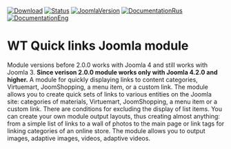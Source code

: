 [![Download](https://img.shields.io/github/release/sergeytolkachyov/WT-Quick-links-joomla-module.svg?label=download)](https://web-tolk.ru/get.html?element=mod_wt_quick_links)
[![Status](https://img.shields.io/badge/Status-stable-green.svg)]() [![JoomlaVersion](https://img.shields.io/badge/Joomla-4.0-orange.svg)]() [![DocumentationRus](https://img.shields.io/badge/Documentation-rus-blue.svg)](https://web-tolk.ru/dev/joomla-modules/wt-quick-links.html?utm_source=github) [![DocumentationEng](https://img.shields.io/badge/Documentation-eng-blueviolet.svg)](https://web-tolk.ru/en/dev/joomla-modules/wt-quick-links.html?utm_source=github)
# WT Quick links Joomla module
Module versions before 2.0.0 works with Joomla 4 and still works with Joomla 3.
**Since verison 2.0.0 module works only with Joomla 4.2.0 and higher.** 
A module for quickly displaying links to content categories, Virtuemart, JoomShopping, a menu item, or a custom link. The module allows you to create quick sets of links to various entities on the Joomla site: categories of materials, Virtuemart, JoomShopping, a menu item or a custom link. There are conditions for excluding the display of list items. You can create your own module output layouts, thus creating almost anything: from a simple list of links to a wall of photos to the main page or link tags for linking categories of an online store. The module allows you to output images, adaptive images, videos, adaptive videos.
